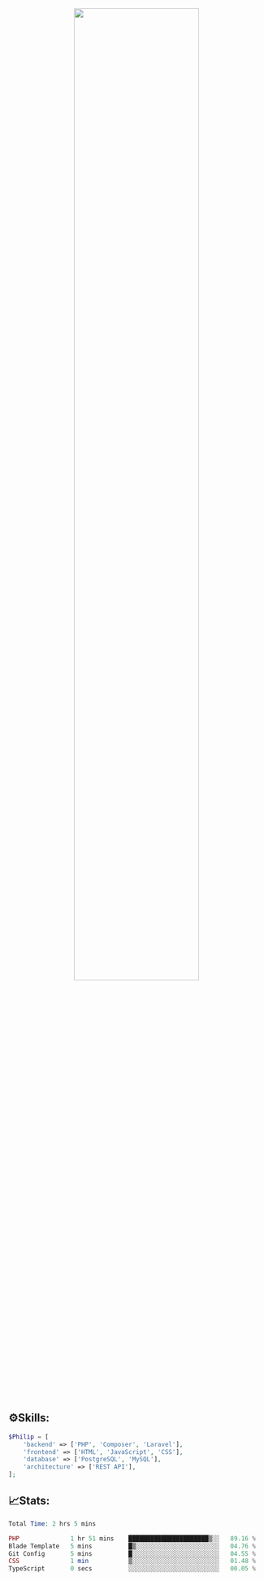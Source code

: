 <div align="center">
<img src="https://readme-typing-svg.demolab.com?font=Inconsolata&weight=500&size=50&duration=4000&pause=300&color=A7A459&center=true&vCenter=true&multiline=true&repeat=false&random=false&width=1300&height=140&lines=Hello,+Привет;I'm+Philip+a+beginner+backend+developer+in+php" width="70%" />
</div>

## ⚙️Skills:
```php
$Philip = [
    'backend' => ['PHP', 'Composer', 'Laravel'],
    'frontend' => ['HTML', 'JavaScript', 'CSS'],
    'database' => ['PostgreSQL', 'MySQL'],
    'architecture' => ['REST API'],
];
```
## 📈Stats:
<!--START_SECTION:waka-->

```PHP
Total Time: 2 hrs 5 mins

PHP              1 hr 51 mins    ██████████████████████▒░░   89.16 %
Blade Template   5 mins          █▒░░░░░░░░░░░░░░░░░░░░░░░   04.76 %
Git Config       5 mins          █░░░░░░░░░░░░░░░░░░░░░░░░   04.55 %
CSS              1 min           ▒░░░░░░░░░░░░░░░░░░░░░░░░   01.48 %
TypeScript       0 secs          ░░░░░░░░░░░░░░░░░░░░░░░░░   00.05 %
```

<!--END_SECTION:waka-->


